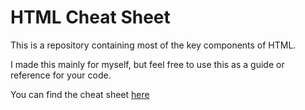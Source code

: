 # HTML Cheat Sheet
This is a repository containing most of the key components of HTML.

I made this mainly for myself, but feel free to use this as a guide or reference for your code.

You can find the cheat sheet [here](https://github.com/HypeCrazed/HTML-Cheat-Sheet/blob/main/HTML%20Cheat%20Sheet.html)
